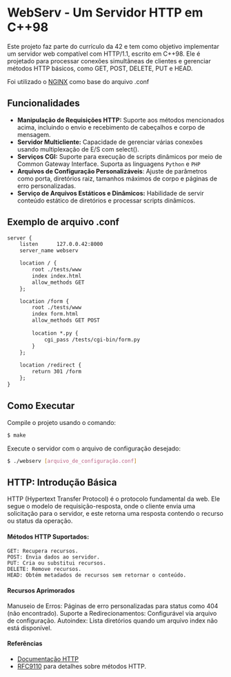 # WebServ - Um Servidor HTTP em C++98

Este projeto faz parte do currículo da 42 e tem como objetivo implementar um servidor web compatível com HTTP/1.1, escrito em C++98. Ele é projetado para processar conexões simultâneas de clientes e gerenciar métodos HTTP básicos, como GET, POST, DELETE, PUT e HEAD.

Foi utilizado o [NGINX](https://nginx.org/) como base do arquivo .conf

## Funcionalidades

- **Manipulação de Requisições HTTP:** Suporte aos métodos mencionados acima, incluindo o envio e recebimento de cabeçalhos e corpo de mensagem.
- **Servidor Multicliente:** Capacidade de gerenciar várias conexões usando multiplexação de E/S com select().
- **Serviços CGI:** Suporte para execução de scripts dinâmicos por meio de Common Gateway Interface. Suporta as linguagens `Python` e `PHP`
- **Arquivos de Configuração Personalizáveis**: Ajuste de parâmetros como porta, diretórios raiz, tamanhos máximos de corpo e páginas de erro personalizadas.
- **Serviço de Arquivos Estáticos e Dinâmicos:** Habilidade de servir conteúdo estático de diretórios e processar scripts dinâmicos.

## Exemplo de arquivo .conf
```txt
server {
	listen		127.0.0.42:8000
	server_name	webserv

	location / {
		root ./tests/www
		index index.html
		allow_methods GET
	};

	location /form {
		root ./tests/www
		index form.html
		allow_methods GET POST
		
		location *.py {
			cgi_pass /tests/cgi-bin/form.py
		}
	};
	
	location /redirect {
		return 301 /form
	};
}
```

## Como Executar

Compile o projeto usando o comando:
```bash
$ make
```

Execute o servidor com o arquivo de configuração desejado:
```bash
$ ./webserv [arquivo_de_configuração.conf]
```

## HTTP: Introdução Básica

HTTP (Hypertext Transfer Protocol) é o protocolo fundamental da web. Ele segue o modelo de requisição-resposta, onde o cliente envia uma solicitação para o servidor, e este retorna uma resposta contendo o recurso ou status da operação.

#### Métodos HTTP Suportados:

    GET: Recupera recursos.
    POST: Envia dados ao servidor.
    PUT: Cria ou substitui recursos.
    DELETE: Remove recursos.
    HEAD: Obtém metadados de recursos sem retornar o conteúdo.

#### Recursos Aprimorados
Manuseio de Erros: Páginas de erro personalizadas para status como 404 (não encontrado).
    Suporte a Redirecionamentos: Configurável via arquivo de configuração.
    Autoindex: Lista diretórios quando um arquivo index não está disponível.

#### Referências

- [Documentação HTTP](https://www.rfc-editor.org/rfc/rfc9110.html)
- [RFC9110](https://www.rfc-editor.org/rfc/rfc9110.html) para detalhes sobre métodos HTTP.

